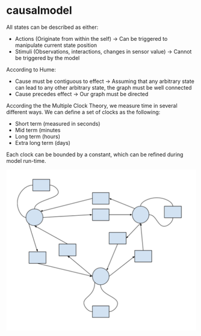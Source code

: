 # causalmodel

All states can be described as either:
* Actions (Originate from within the self) -> Can be triggered to manipulate current state position
* Stimuli (Observations, interactions, changes in sensor value) -> Cannot be triggered by the model

According to Hume:
* Cause must be contiguous to effect -> Assuming that any arbitrary state can lead to any other arbitrary state, the graph must be well connected
* Cause precedes effect -> Our graph must be directed

According the the Multiple Clock Theory, we measure time in several different ways. We can define a set of clocks as the following:

* Short term (measured in seconds)  
* Mid term (minutes
* Long term (hours)
* Extra long term (days)

Each clock can be bounded by a constant, which can be refined during model run-time. 

![cgraph](https://github.com/atomdog/causalmodel/blob/main/g.png)



